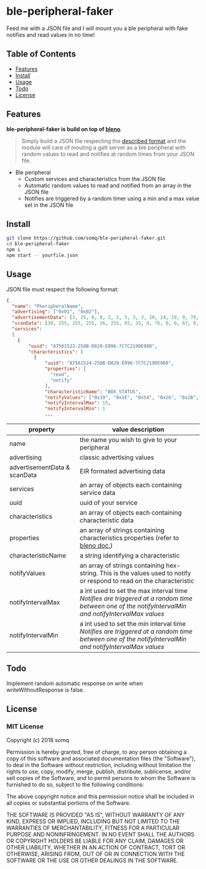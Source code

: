# ble-peripheral-faker

Feed me with a JSON file and I will mount you a ble peripheral with fake notifies and read values in no time!

## Table of Contents

* [Features](#features)
* [Install](#install)
* [Usage](#usage)
* [Todo](#todo)
* [License](#license)

## Features

**ble-peripheral-faker is build on top of [bleno](https://github.com/sandeepmistry/bleno)**.

> Simply build a JSON file respecting the [described format](#usage) and the module will care of mouting a gatt server as a ble peripheral with random values to read and notifies at random times from your JSON file.

* Ble peripheral
  * Custom services and characteristics from the JSON file
  * Automatic random values to read and notified from an array in the JSON file
  * Notifies are triggered by a random timer using a min and a max value set in the JSON file

## Install

```sh
git clone https://github.com/somq/ble-peripheral-faker.git
cd ble-peripheral-faker
npm i
npm start -- yourfile.json
```

## Usage

JSON file must respect the following format:

```json
{
  "name": "PheripheralName",
  "advertising": ["0x01", "0x02"],
  "advertisementData": [3, 25, 0, 0, 2, 1, 5, 3, 3, 10, 24, 19, 9, 79, 67, 80, 67, 99, 54, 32, 35, 49, 57, 57, 57, 56, 56, 56, 48, 48, 48],
  "scanData": [30, 255, 255, 255, 26, 255, 65, 25, 0, 76, 0, 0, 67, 0, 0, 83, 0, 0, 87, 0, 0, 0, 0, 0, 0, 0, 84, 0, 0, 0, 0],
  "services":
  [
    {
        "uuid": "A7561523-258B-D820-E096-7C7C2190E980",
        "characteristics": [
          {
              "uuid": "A7561524-258B-D820-E096-7C7C2190E980",
              "properties": [
                "read",
                "notify"
              ],
              "characteristicName": "BOX_STATUS",
              "notifyValues": ["0x19", "0x1E", "0x54", "0x26", "0x2B", "0x16", "0x47", "0x48", "0x1F", "0x20", "0x21", "0x6F", "0x0E", "0x2E", "0x30", "0x31", "0x32", "0x33", "0x34", "0x35", "0x36", "0xB1", "0xB3", "0xB5", "0x90", "0x91", "0x92", "0xFD", "0xFE"],
              "notifyIntervalMax": 15,
              "notifyIntervalMin": 1
              ...
```

| property  | value description |
| ------------- | ------------- |
name | the name you wish to give to your peripheral
advertising | classic advertising values
advertisementData & scanData | EIR formated advertising data
services | an array of objects each containing service data
uuid | uuid of your service
characteristics | an array of objects each containing characteristic data
properties | an array of strings containing characteristics properties (refer to [bleno doc.](https://github.com/sandeepmistry/bleno#characteristic))
characteristicName | a string identifying a characteristic
notifyValues | an array of strings containing hex-string. This is the values used to notify or respond to read on the characteristic
notifyIntervalMax | a int used to set the max interval time <br> *Notifies are triggered at a random time between one of the notifyIntervalMin and notifyIntervalMax values*
notifyIntervalMin | a int used to set the min interval time <br> *Notifies are triggered at a random time between one of the notifyIntervalMin and notifyIntervalMax values*

## Todo

Implement random automatic response on write when writeWithoutResponse is false.

## License

### MIT License

Copyright (c) 2018 somq

Permission is hereby granted, free of charge, to any person obtaining a copy
of this software and associated documentation files (the "Software"), to deal
in the Software without restriction, including without limitation the rights
to use, copy, modify, merge, publish, distribute, sublicense, and/or sell
copies of the Software, and to permit persons to whom the Software is
furnished to do so, subject to the following conditions:

The above copyright notice and this permission notice shall be included in all
copies or substantial portions of the Software.

THE SOFTWARE IS PROVIDED "AS IS", WITHOUT WARRANTY OF ANY KIND, EXPRESS OR
IMPLIED, INCLUDING BUT NOT LIMITED TO THE WARRANTIES OF MERCHANTABILITY,
FITNESS FOR A PARTICULAR PURPOSE AND NONINFRINGEMENT. IN NO EVENT SHALL THE
AUTHORS OR COPYRIGHT HOLDERS BE LIABLE FOR ANY CLAIM, DAMAGES OR OTHER
LIABILITY, WHETHER IN AN ACTION OF CONTRACT, TORT OR OTHERWISE, ARISING FROM,
OUT OF OR IN CONNECTION WITH THE SOFTWARE OR THE USE OR OTHER DEALINGS IN THE
SOFTWARE.